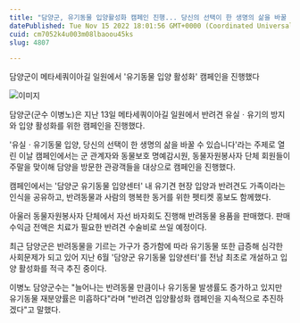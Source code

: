```yaml
---
title: "담양군, 유기동물 입양활성화 캠페인 진행... 당신의 선택이 한 생명의 삶을 바꿀 수 있습니다"
datePublished: Tue Nov 15 2022 18:01:56 GMT+0000 (Coordinated Universal Time)
cuid: cm7052k4u003m08lbaoou45ks
slug: 4807

---
```



담양군이 메타세쿼이아길 일원에서 '유기동물 입양 활성화' 캠페인을 진행했다

![이미지](https://cdn.hashnode.com/res/hashnode/image/upload/v1739257602202/3581dae6-857d-4e51-b414-18238b3aa151.jpeg)

담양군(군수 이병노)은 지난 13일 메타세쿼이아길 일원에서 반려견 유실ㆍ유기의 방지와 입양 활성화를 위한 캠페인을 진행했다.

'유실ㆍ유기동물 입양, 당신의 선택이 한 생명의 삶을 바꿀 수 있습니다'라는 주제로 열린 이날 캠페인에서는 군 관계자와 동물보호 명예감시원, 동물자원봉사자 단체 회원들이 주말을 맞이해 담양을 방문한 관광객들을 대상으로 캠페인을 진행했다.

캠페인에서는 '담양군 유기동물 입양센터' 내 유기견 현장 입양과 반려견도 가족이라는 인식을 공유하고, 반려동물과 사람의 행복한 동거를 위한 펫티켓 홍보도 함께했다.

아울러 동물자원봉사자 단체에서 자선 바자회도 진행해 반려동물 용품을 판매했다. 판매 수익금 전액은 치료가 필요한 반려견 수술비로 쓰일 예정이다.

최근 담양군은 반려동물을 기르는 가구가 증가함에 따라 유기동물 또한 급증해 심각한 사회문제가 되고 있어 지난 6월 '담양군 유기동물 입양센터'를 전남 최초로 개설하고 입양 활성화를 적극 추진 중이다.

이병노 담양군수는 "늘어나는 반려동물 만큼이나 유기동물 발생률도 증가하고 있지만 유기동물 재분양률은 미흡하다"라며 "반려견 입양활성화 캠페인을 지속적으로 추진하겠다"고 말했다.
